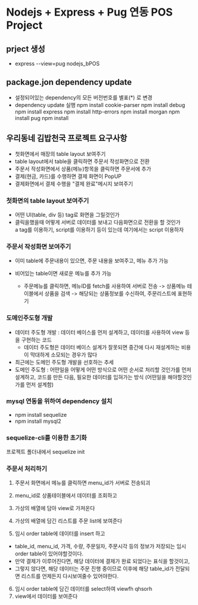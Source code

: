# Nodejs + Express + Pug 연동 POS Project

## prject 생성

- express --view=pug nodejs_bPOS

## package.jon dependency update

- 설정되어있는 dependency의 모든 버전번호를 별표(\*) 로 변경
- dependency update 실행
  npm install cookie-parser
  npm install debug
  npm install express
  npm install http-errors
  npm install morgan
  npm install pug
  npm install

## 우리동네 김밥천국 프로젝트 요구사항

- 첫화면에서 매장의 table layout 보여주기
- table layout에서 table을 클릭하면 주문서 작성화면으로 전환
- 주문서 작성화면에서 상품(메뉴)항목을 클릭하면 주문서에 추가
- 결제(현금, 카드)를 수행하면 결제 화면이 PopUP
- 결제화면에서 결제 수행을 "결제 완료"메시지 보여주기

### 첫화면의 table layout 보여주기

- 어떤 UI(table, div 등) tag로 화면을 그릴것인가
- 클릭을했을때 어떻게 서버로 데이터를 보내고 다음화면으로 전환을 할 것인가  
  a tag를 이용하기, script를 이용하기 등이 있는데 여기에서는 script 이용하자

### 주문서 작성화면 보여주기

- 이미 table에 주문내용이 있으면, 주문 내용을 보여주고, 메뉴 추가 가능
- 비어있는 table이면 새로운 메뉴를 추가 가능

  - 주문메뉴를 클릭하면, 메뉴ID를 fetch를 사용하여 서버로 전송 -> 상품메뉴 테이블에서 상품을 검색 -> 해당되는 상품정보를 수신하여, 주문리스트에 표현하기

### 도메인주도형 개발

- 데이터 주도형 개발 : 데이터 베이스를 먼저 설계하고, 데이터를 사용하여 view 등을 구현하는 코드
  - 데이터 주도형은 데이터 베이스 설계가 잘못되면 중간에 다시 재설계하는 비용이 막대하게 소모되는 경우가 많다
- 최근에는 도메인 주도형 개발을 선호하는 추세
- 도메인 주도형 : 어떤일을 어떻게 어떤 방식으로 어떤 순서로 처리할 것인가를 먼저 설계하고, 코드를 만든 다음, 필요한 데이터를 입혀가는 방식
  (어떤일을 해야할것인가를 먼저 설계함)

### mysql 연동을 위하여 dependency 설치 
- npm install sequelize 
- npm install mysql2

### sequelize-cli를 이용한 초기화
프로젝트 폴더내에서 sequelize init 

### 주문서 처리하기
1. 주문서 화면에서 메뉴를 클릭하면 menu_id가 서버로 전송되괴
2. menu_id로 상품테이블에서 데이터를 조회하고 
3. 가상의 배열에 담아 view로 가져온다
4. 가상의 배열에 담긴 리스트를 주문 list에 보여준다

5. 임시 order table에 데이터를 insert 하고 
  - table_id, menu_id, 가격, 수량, 주문일자, 주문시각 등의 정보가 저장되는 임시 order table이 있어야할것이다.
  - 만약 결제가 이루어진다면, 해당 데이터에 결제가 완료 되었다는 표식을 할것이고, 
  - 그렇지 않다면, 해당 데이터는 주문 진행 중이므로 이후에 해당 table_id가 전달되면 리스트를 언제든지 다시보여줄수 있어야한다.

6. 임시 order table에 담긴 데이터를 select하여 viewfh qhsorh
7. view에서 데이터를 보여준다 
